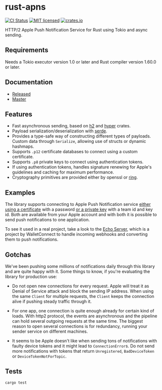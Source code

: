 # rust-apns

[![CI Status](https://github.com/walletconnect/a2/actions/workflows/ci.yml/badge.svg)](https://github.com/walletconnect/a2/actions/workflows/ci.yml)
[![MIT licensed](https://img.shields.io/badge/license-MIT-blue.svg)](./LICENSE)
[![crates.io](https://img.shields.io/crates/v/a2)](https://crates.io/crates/a2)

HTTP/2 Apple Push Notification Service for Rust using Tokio and async sending.

## Requirements

Needs a Tokio executor version 1.0 or later and Rust compiler version 1.60.0 or later.

## Documentation

* [Released](https://docs.rs/a2/)
* [Master](https://walletconnect.github.io/a2/master/)

## Features

* Fast asynchronous sending, based on [h2](https://github.com/carllerche/h2) and
  [hyper](https://github.com/hyperium/hyper) crates.
* Payload serialization/deserialization with
  [serde](https://github.com/serde-rs/serde).
* Provides a type-safe way of constructing different types of payloads. Custom
  data through `Serialize`, allowing use of structs or dynamic hashmaps.
* Supports `.p12` certificate databases to connect using a custom certificate.
* Supports `.p8` private keys to connect using authentication tokens.
* If using authentication tokens, handles signature renewing for Apple's guidelines
  and caching for maximum performance.
* Cryptography primitives are provided either by openssl or
  [ring](https://github.com/briansmith/ring).

## Examples

The library supports connecting to Apple Push Notification service [either using
a
certificate](https://github.com/walletconnect/a2/blob/master/examples/certificate_client.rs)
with a password [or a private
key](https://github.com/walletconnect/a2/blob/master/examples/token_client.rs) with
a team id and key id. Both are available from your Apple account and with both
it is possible to send push notifications to one application.

To see it used in a real project, take a look to the [Echo
Server](https://github.com/walletconnect/echo-server), which is a project by WalletConnect to
handle incoming webhooks and converting them to push notifications.

## Gotchas

We've been pushing some millions of notifications daily through this library and
are quite happy with it. Some things to know, if you're evaluating the library
for production use:

* Do not open new connections for every request. Apple will treat it as Denial of Service attack
  and block the sending IP address. When using the same `Client` for multiple requests, the
  `Client` keeps the connection alive if pushing steady traffic through it.

* For one app, one connection is quite enough already for certain kind of
  loads. With http2 protocol, the events are asynchronous and the pipeline can
  hold several outgoing requests at the same time. The biggest reason to open
  several connections is for redundancy, running your sender service on different
  machines.

* It seems to be Apple doesn't like when sending tons of notifications with
  faulty device tokens and it might lead to `ConnectionError`s. Do not send more
  notifications with tokens that return `Unregistered`, `BadDeviceToken` or
  `DeviceTokenNotForTopic`.

## Tests

`cargo test`

